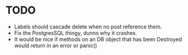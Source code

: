 # TODO
* Labels should cascade delete when no post reference them.
* Fix the PostgresSQL thingy, dunno why it crashes.
* It would be nice if methods on an DB object that has been Destroyed would return in an error or panic()

